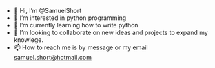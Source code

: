 - 👋 Hi, I’m @SamuelShort
- 👀 I’m interested in python programming 
- 🌱 I’m currently learning how to write python
- 💞️ I’m looking to collaborate on new ideas and projects to expand my knowlege.
- 📫 How to reach me is by message or my email samuel.short@hotmail.com
